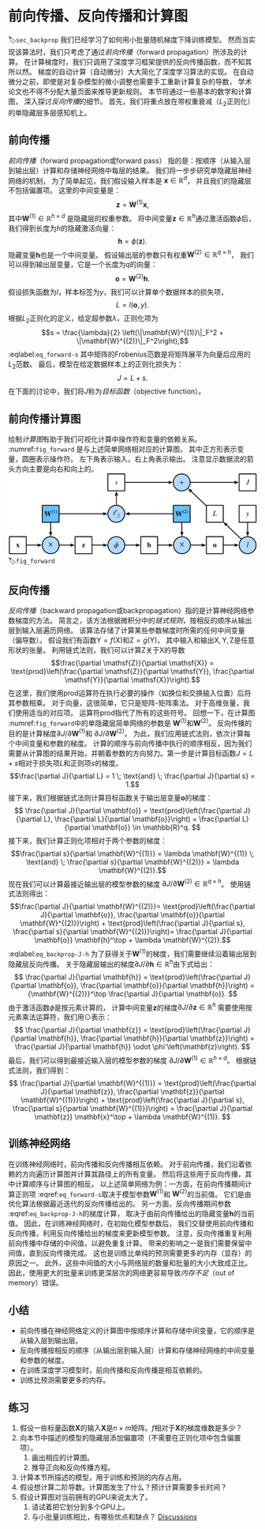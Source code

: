 # 前向传播、反向传播和计算图
:label:`sec_backprop`
我们已经学习了如何用小批量随机梯度下降训练模型。
然而当实现该算法时，我们只考虑了通过*前向传播*（forward propagation）所涉及的计算。
在计算梯度时，我们只调用了深度学习框架提供的反向传播函数，而不知其所以然。
梯度的自动计算（自动微分）大大简化了深度学习算法的实现。
在自动微分之前，即使是对复杂模型的微小调整也需要手工重新计算复杂的导数，
学术论文也不得不分配大量页面来推导更新规则。
本节将通过一些基本的数学和计算图，
深入探讨*反向传播*的细节。
首先，我们将重点放在带权重衰减（$L_2$正则化）的单隐藏层多层感知机上。
## 前向传播
*前向传播*（forward propagation或forward pass）
指的是：按顺序（从输入层到输出层）计算和存储神经网络中每层的结果。
我们将一步步研究单隐藏层神经网络的机制，
为了简单起见，我们假设输入样本是 $\mathbf{x}\in \mathbb{R}^d$，
并且我们的隐藏层不包括偏置项。
这里的中间变量是：
$$\mathbf{z}= \mathbf{W}^{(1)} \mathbf{x},$$
其中$\mathbf{W}^{(1)} \in \mathbb{R}^{h \times d}$
是隐藏层的权重参数。
将中间变量$\mathbf{z}\in \mathbb{R}^h$通过激活函数$\phi$后，
我们得到长度为$h$的隐藏激活向量：
$$\mathbf{h}= \phi (\mathbf{z}).$$
隐藏变量$\mathbf{h}$也是一个中间变量。
假设输出层的参数只有权重$\mathbf{W}^{(2)} \in \mathbb{R}^{q \times h}$，
我们可以得到输出层变量，它是一个长度为$q$的向量：
$$\mathbf{o}= \mathbf{W}^{(2)} \mathbf{h}.$$
假设损失函数为$l$，样本标签为$y$，我们可以计算单个数据样本的损失项，
$$L = l(\mathbf{o}, y).$$
根据$L_2$正则化的定义，给定超参数$\lambda$，正则化项为
$$s = \frac{\lambda}{2} \left(\|\mathbf{W}^{(1)}\|_F^2 + \|\mathbf{W}^{(2)}\|_F^2\right),$$
:eqlabel:`eq_forward-s`
其中矩阵的Frobenius范数是将矩阵展平为向量后应用的$L_2$范数。
最后，模型在给定数据样本上的正则化损失为：
$$J = L + s.$$
在下面的讨论中，我们将$J$称为*目标函数*（objective function）。
## 前向传播计算图
绘制*计算图*有助于我们可视化计算中操作符和变量的依赖关系。
 :numref:`fig_forward` 是与上述简单网络相对应的计算图，
 其中正方形表示变量，圆圈表示操作符。
 左下角表示输入，右上角表示输出。
 注意显示数据流的箭头方向主要是向右和向上的。
![前向传播的计算图](../img/forward.svg)
:label:`fig_forward`
## 反向传播
*反向传播*（backward propagation或backpropagation）指的是计算神经网络参数梯度的方法。
简言之，该方法根据微积分中的*链式规则*，按相反的顺序从输出层到输入层遍历网络。
该算法存储了计算某些参数梯度时所需的任何中间变量（偏导数）。
假设我们有函数$\mathsf{Y}=f(\mathsf{X})$和$\mathsf{Z}=g(\mathsf{Y})$，
其中输入和输出$\mathsf{X}, \mathsf{Y}, \mathsf{Z}$是任意形状的张量。
利用链式法则，我们可以计算$\mathsf{Z}$关于$\mathsf{X}$的导数
$$\frac{\partial \mathsf{Z}}{\partial \mathsf{X}} = \text{prod}\left(\frac{\partial \mathsf{Z}}{\partial \mathsf{Y}}, \frac{\partial \mathsf{Y}}{\partial \mathsf{X}}\right).$$
在这里，我们使用$\text{prod}$运算符在执行必要的操作（如换位和交换输入位置）后将其参数相乘。
对于向量，这很简单，它只是矩阵-矩阵乘法。
对于高维张量，我们使用适当的对应项。
运算符$\text{prod}$指代了所有的这些符号。
回想一下，在计算图 :numref:`fig_forward`中的单隐藏层简单网络的参数是
$\mathbf{W}^{(1)}$和$\mathbf{W}^{(2)}$。
反向传播的目的是计算梯度$\partial J/\partial \mathbf{W}^{(1)}$和
$\partial J/\partial \mathbf{W}^{(2)}$。
为此，我们应用链式法则，依次计算每个中间变量和参数的梯度。
计算的顺序与前向传播中执行的顺序相反，因为我们需要从计算图的结果开始，并朝着参数的方向努力。第一步是计算目标函数$J=L+s$相对于损失项$L$和正则项$s$的梯度。
$$\frac{\partial J}{\partial L} = 1 \; \text{and} \; \frac{\partial J}{\partial s} = 1.$$
接下来，我们根据链式法则计算目标函数关于输出层变量$\mathbf{o}$的梯度：
$$
\frac{\partial J}{\partial \mathbf{o}}
= \text{prod}\left(\frac{\partial J}{\partial L}, \frac{\partial L}{\partial \mathbf{o}}\right)
= \frac{\partial L}{\partial \mathbf{o}}
\in \mathbb{R}^q.
$$
接下来，我们计算正则化项相对于两个参数的梯度：
$$\frac{\partial s}{\partial \mathbf{W}^{(1)}} = \lambda \mathbf{W}^{(1)}
\; \text{and} \;
\frac{\partial s}{\partial \mathbf{W}^{(2)}} = \lambda \mathbf{W}^{(2)}.$$
现在我们可以计算最接近输出层的模型参数的梯度
$\partial J/\partial \mathbf{W}^{(2)} \in \mathbb{R}^{q \times h}$。
使用链式法则得出：
$$\frac{\partial J}{\partial \mathbf{W}^{(2)}}= \text{prod}\left(\frac{\partial J}{\partial \mathbf{o}}, \frac{\partial \mathbf{o}}{\partial \mathbf{W}^{(2)}}\right) + \text{prod}\left(\frac{\partial J}{\partial s}, \frac{\partial s}{\partial \mathbf{W}^{(2)}}\right)= \frac{\partial J}{\partial \mathbf{o}} \mathbf{h}^\top + \lambda \mathbf{W}^{(2)}.$$
:eqlabel:`eq_backprop-J-h`
为了获得关于$\mathbf{W}^{(1)}$的梯度，我们需要继续沿着输出层到隐藏层反向传播。
关于隐藏层输出的梯度$\partial J/\partial \mathbf{h} \in \mathbb{R}^h$由下式给出：
$$
\frac{\partial J}{\partial \mathbf{h}}
= \text{prod}\left(\frac{\partial J}{\partial \mathbf{o}}, \frac{\partial \mathbf{o}}{\partial \mathbf{h}}\right)
= {\mathbf{W}^{(2)}}^\top \frac{\partial J}{\partial \mathbf{o}}.
$$
由于激活函数$\phi$是按元素计算的，
计算中间变量$\mathbf{z}$的梯度$\partial J/\partial \mathbf{z} \in \mathbb{R}^h$
需要使用按元素乘法运算符，我们用$\odot$表示：
$$
\frac{\partial J}{\partial \mathbf{z}}
= \text{prod}\left(\frac{\partial J}{\partial \mathbf{h}}, \frac{\partial \mathbf{h}}{\partial \mathbf{z}}\right)
= \frac{\partial J}{\partial \mathbf{h}} \odot \phi'\left(\mathbf{z}\right).
$$
最后，我们可以得到最接近输入层的模型参数的梯度
$\partial J/\partial \mathbf{W}^{(1)} \in \mathbb{R}^{h \times d}$。
根据链式法则，我们得到：
$$
\frac{\partial J}{\partial \mathbf{W}^{(1)}}
= \text{prod}\left(\frac{\partial J}{\partial \mathbf{z}}, \frac{\partial \mathbf{z}}{\partial \mathbf{W}^{(1)}}\right) + \text{prod}\left(\frac{\partial J}{\partial s}, \frac{\partial s}{\partial \mathbf{W}^{(1)}}\right)
= \frac{\partial J}{\partial \mathbf{z}} \mathbf{x}^\top + \lambda \mathbf{W}^{(1)}.
$$
## 训练神经网络
在训练神经网络时，前向传播和反向传播相互依赖。
对于前向传播，我们沿着依赖的方向遍历计算图并计算其路径上的所有变量。
然后将这些用于反向传播，其中计算顺序与计算图的相反。
以上述简单网络为例：一方面，在前向传播期间计算正则项
 :eqref:`eq_forward-s`取决于模型参数$\mathbf{W}^{(1)}$和
$\mathbf{W}^{(2)}$的当前值。
它们是由优化算法根据最近迭代的反向传播给出的。
另一方面，反向传播期间参数 :eqref:`eq_backprop-J-h`的梯度计算，
取决于由前向传播给出的隐藏变量$\mathbf{h}$的当前值。
因此，在训练神经网络时，在初始化模型参数后，
我们交替使用前向传播和反向传播，利用反向传播给出的梯度来更新模型参数。
注意，反向传播重复利用前向传播中存储的中间值，以避免重复计算。
带来的影响之一是我们需要保留中间值，直到反向传播完成。
这也是训练比单纯的预测需要更多的内存（显存）的原因之一。
此外，这些中间值的大小与网络层的数量和批量的大小大致成正比。
因此，使用更大的批量来训练更深层次的网络更容易导致*内存不足*（out of memory）错误。
## 小结
* 前向传播在神经网络定义的计算图中按顺序计算和存储中间变量，它的顺序是从输入层到输出层。
* 反向传播按相反的顺序（从输出层到输入层）计算和存储神经网络的中间变量和参数的梯度。
* 在训练深度学习模型时，前向传播和反向传播是相互依赖的。
* 训练比预测需要更多的内存。
## 练习
1. 假设一些标量函数$\mathbf{X}$的输入$\mathbf{X}$是$n \times m$矩阵。$f$相对于$\mathbf{X}$的梯度维数是多少？
1. 向本节中描述的模型的隐藏层添加偏置项（不需要在正则化项中包含偏置项）。
    1. 画出相应的计算图。
    1. 推导正向和反向传播方程。
1. 计算本节所描述的模型，用于训练和预测的内存占用。
1. 假设想计算二阶导数。计算图发生了什么？预计计算需要多长时间？
1. 假设计算图对当前拥有的GPU来说太大了。
    1. 请试着把它划分到多个GPU上。
    1. 与小批量训练相比，有哪些优点和缺点？
[Discussions](https://discuss.d2l.ai/t/5769)